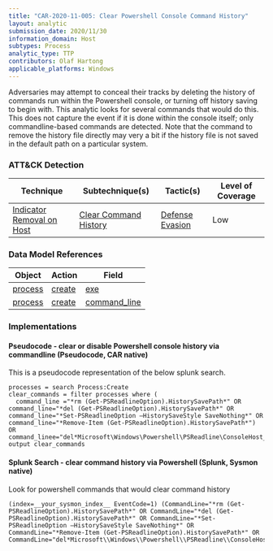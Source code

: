 ```yaml
---
title: "CAR-2020-11-005: Clear Powershell Console Command History"
layout: analytic
submission_date: 2020/11/30
information_domain: Host
subtypes: Process
analytic_type: TTP
contributors: Olaf Hartong
applicable_platforms: Windows
---
```


Adversaries may attempt to conceal their tracks by deleting the history of commands run within the Powershell console, or turning off history saving to begin with. This analytic looks for several commands that would do this. This does not capture the event if it is done within the console itself; only commandline-based commands are detected. Note that the command to remove the history file directly may very a bit if the history file is not saved in the default path on a particular system.


### ATT&CK Detection

|Technique|Subtechnique(s)|Tactic(s)|Level of Coverage|
|---|---|---|---|
|[Indicator Removal on Host](https://attack.mitre.org/techniques/T1070/)|[Clear Command History](https://attack.mitre.org/techniques/T1070/003/)|[Defense Evasion](https://attack.mitre.org/tactics/TA0005/)|Low|

### Data Model References

|Object|Action|Field|
|---|---|---|
|[process](/data_model/process) | [create](/data_model/process#create) | [exe](/data_model/process#exe) |
|[process](/data_model/process) | [create](/data_model/process#create) | [command_line](/data_model/process#command_line) |


### Implementations

#### Pseudocode - clear or disable Powershell console history via commandline (Pseudocode, CAR native)


This is a pseudocode representation of the below splunk search.


```
processes = search Process:Create
clear_commands = filter processes where (
  command_line ="*rm (Get-PSReadlineOption).HistorySavePath*" OR command_line="*del (Get-PSReadlineOption).HistorySavePath*" OR command_line="*Set-PSReadlineOption –HistorySaveStyle SaveNothing*" OR command_line="*Remove-Item (Get-PSReadlineOption).HistorySavePath*")  OR command_linee="del*Microsoft\Windows\Powershell\PSReadline\ConsoleHost_history.txt")
output clear_commands
```


#### Splunk Search - clear command history via Powershell (Splunk, Sysmon native)


Look for powershell commands that would clear command history


```
(index=__your_sysmon_index__ EventCode=1) (CommandLine="*rm (Get-PSReadlineOption).HistorySavePath*" OR CommandLine="*del (Get-PSReadlineOption).HistorySavePath*" OR CommandLine="*Set-PSReadlineOption –HistorySaveStyle SaveNothing*" OR CommandLine="*Remove-Item (Get-PSReadlineOption).HistorySavePath*" OR CommandLine="del*Microsoft\\Windows\\Powershell\\PSReadline\\ConsoleHost_history.txt")
```




